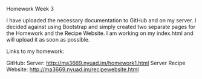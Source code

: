 Homework Week 3

I have uploaded the necessary documentation to GitHub and on my server. 
I decided against using Bootstrap and simply created two separate pages for the Homework and the Recipe Website. 
I am working on my index.html and will upload it as soon as possible. 

Links to my homework:

GitHub: 
Server: http://ma3669.nyuad.im/homework1.html
Server Recipe Website: http://ma3669.nyuad.im/recipewebsite.html